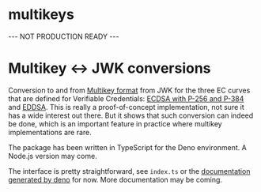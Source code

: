 # multikeys

--- NOT PRODUCTION READY ---

# Multikey <-> JWK conversions

Conversion to and from [Multikey format](https://www.w3.org/TR/controller-document/#multikey) from JWK for the three EC curves that are defined for Verifiable Credentials: 
[ECDSA with P-256 and P-384](https://www.w3.org/TR/vc-di-ecdsa/#multikey) and [EDDSA](https://www.w3.org/TR/vc-di-eddsa/#multikey). This is really a proof-of-concept implementation, not sure it has a wide interest out there. But it shows that such conversion can indeed be done, which is an important feature in practice where multikey implementations are rare.

The package has been written in TypeScript for the Deno environment. A Node.js version may come.

The interface is pretty straightforward, see `index.ts` or the [documentation generated by deno](https://iherman.github.io/multikeys/) for now. More documentation may be coming.
